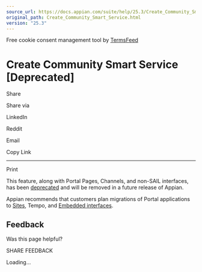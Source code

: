 ```yaml
---
source_url: https://docs.appian.com/suite/help/25.3/Create_Community_Smart_Service.html
original_path: Create_Community_Smart_Service.html
version: "25.3"
---
```


Free cookie consent management tool by [TermsFeed](https://www.termsfeed.com/)

# Create Community Smart Service \[Deprecated\]

Share

Share via

LinkedIn

Reddit

Email

Copy Link

* * *

Print

This feature, along with Portal Pages, Channels, and non-SAIL interfaces, has been [deprecated](Deprecated_Features.html) and will be removed in a future release of Appian.

Appian recommends that customers plan migrations of Portal applications to [Sites](Sites.html), Tempo, and [Embedded interfaces](Embedded_Interfaces.html).

## Feedback

Was this page helpful?

SHARE FEEDBACK

Loading...